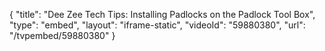 {
    "title": "Dee Zee Tech Tips: Installing Padlocks on the Padlock Tool Box",
    "type": "embed",
    "layout": "iframe-static",
    "videoId": "59880380",
    "url": "\/tvpembed\/59880380"
}